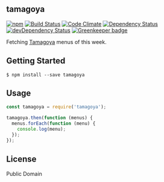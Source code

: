 tamagoya
--------
[![npm](https://img.shields.io/npm/v/tamagoya.svg?style=flat-square)](https://www.npmjs.org/package/tamagoya)
[![Build Status](https://img.shields.io/travis/pine/node-tamagoya/master.svg?style=flat-square)](https://travis-ci.org/pine/node-tamagoya)
[![Code Climate](https://img.shields.io/codeclimate/github/pine/node-tamagoya.svg?style=flat-square)](https://codeclimate.com/github/pine/node-tamagoya)
[![Dependency Status](https://img.shields.io/david/pine/node-tamagoya.svg?style=flat-square)](https://david-dm.org/pine/node-tamagoya)
[![devDependency Status](https://img.shields.io/david/dev/pine/node-tamagoya.svg?style=flat-square)](https://david-dm.org/pine/node-tamagoya#info=devDependencies) [![Greenkeeper badge](https://badges.greenkeeper.io/pine/node-tamagoya.svg)](https://greenkeeper.io/)

Fetching [Tamagoya](http://www.tamagoya.co.jp/) menus of this week.

## Getting Started

```
$ npm install --save tamagoya
```

## Usage

```js
const tamagoya = require('tamagoya');

tamagoya.then(function (menus) {
  menus.forEach(function (menu) {
    console.log(menu);
  });
});
```

## License
Public Domain
